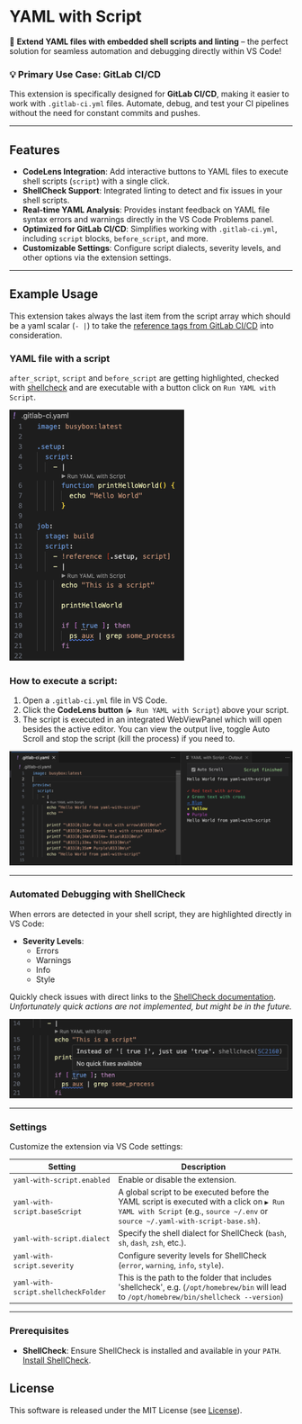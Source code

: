 # YAML with Script

🚀 **Extend YAML files with embedded shell scripts and linting** – the perfect
solution for seamless automation and debugging directly within VS Code!

### 💡 Primary Use Case: **GitLab CI/CD**

This extension is specifically designed for **GitLab CI/CD**, making it easier
to work with `.gitlab-ci.yml` files. Automate, debug, and test your CI pipelines
without the need for constant commits and pushes.

---

## Features

- **CodeLens Integration**: Add interactive buttons to YAML files to execute
  shell scripts (`script`) with a single click.
- **ShellCheck Support**: Integrated linting to detect and fix issues in your
  shell scripts.
- **Real-time YAML Analysis**: Provides instant feedback on YAML file syntax
  errors and warnings directly in the VS Code Problems panel.
- **Optimized for GitLab CI/CD**: Simplifies working with `.gitlab-ci.yml`,
  including `script` blocks, `before_script`, and more.
- **Customizable Settings**: Configure script dialects, severity levels, and
  other options via the extension settings.

---

## Example Usage

This extension takes always the last item from the script array which should be
a yaml scalar (`- |`) to take the
[reference tags from GitLab CI/CD](https://docs.gitlab.com/ee/ci/yaml/yaml_optimization.html#reference-tags)
into consideration.

### YAML file with a script

`after_script`, `script` and `before_script` are getting highlighted, checked
with [shellcheck](https://github.com/koalaman/shellcheck) and are executable
with a button click on `Run YAML with Script`.

![Preview](images/preview.png)

### How to execute a script:

1. Open a `.gitlab-ci.yml` file in VS Code.
2. Click the **CodeLens button** (`▶️ Run YAML with Script`) above your script.
3. The script is executed in an integrated WebViewPanel which will open besides
   the active editor. You can view the output live, toggle Auto Scroll and stop
   the script (kill the process) if you need to.

![Preview Script](images/script-preview.png)

---

### Automated Debugging with ShellCheck

When errors are detected in your shell script, they are highlighted directly in
VS Code:

- **Severity Levels**:
  - Errors
  - Warnings
  - Info
  - Style

Quickly check issues with direct links to the
[ShellCheck documentation](https://www.shellcheck.net/wiki). _Unfortunately
quick actions are not implemented, but might be in the future._

![Diagnostic Popup](images/diagnostic-popup.png)

---

### Settings

Customize the extension via VS Code settings:

| Setting                             | Description                                                                                                                                                                  |
| ----------------------------------- | ---------------------------------------------------------------------------------------------------------------------------------------------------------------------------- |
| `yaml-with-script.enabled`          | Enable or disable the extension.                                                                                                                                             |
| `yaml-with-script.baseScript`       | A global script to be executed before the YAML script is executed with a click on `▶️ Run YAML with Script` (e.g., `source ~/.env` or `source ~/.yaml-with-script-base.sh`). |
| `yaml-with-script.dialect`          | Specify the shell dialect for ShellCheck (`bash`, `sh`, `dash`, `zsh`, etc.).                                                                                                |
| `yaml-with-script.severity`         | Configure severity levels for ShellCheck (`error`, `warning`, `info`, `style`).                                                                                              |
| `yaml-with-script.shellcheckFolder` | This is the path to the folder that includes 'shellcheck', e.g. (`/opt/homebrew/bin` will lead to `/opt/homebrew/bin/shellcheck --version`)                                  |

---

### Prerequisites

- **ShellCheck**: Ensure ShellCheck is installed and available in your `PATH`.
  [Install ShellCheck](https://www.shellcheck.net/).

## License

This software is released under the MIT License (see [License](LICENSE.md)).
